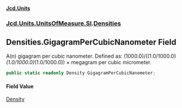 #### [Jcd.Units](index.md 'index')
### [Jcd.Units.UnitsOfMeasure.SI](Jcd.Units.UnitsOfMeasure.SI.md 'Jcd.Units.UnitsOfMeasure.SI').[Densities](Densities.md 'Jcd.Units.UnitsOfMeasure.SI.Densities')

## Densities.GigagramPerCubicNanometer Field

A(n) gigagram per cubic nanometer. Defined as: (1000.0)/((1.0/1000.0)*(1.0/1000.0)*(1.0/1000.0)) × megagram per cubic micrometer.

```csharp
public static readonly Density GigagramPerCubicNanometer;
```

#### Field Value
[Density](Density.md 'Jcd.Units.UnitTypes.Density')